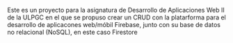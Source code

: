 Este es un proyecto para la asignatura de Desarrollo de Aplicaciones Web II de la ULPGC en el que se propuso crear un CRUD con la platarforma para el desarrollo de aplicacones web/móbil Firebase, junto con su base de datos no relacional (NoSQL), en este caso Firestore